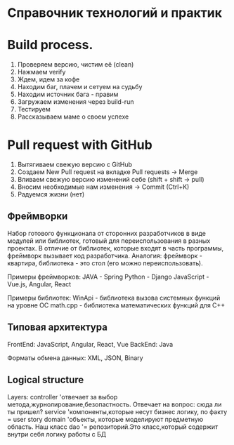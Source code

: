 # Справочник технологий и практик

# Build process.
1. Проверяем версию, чистим её (clean)
2. Нажмаем verify
3. Ждем, идем за кофе
4. Находим баг, плачем и сетуем на судьбу
5. Находим источник бага - правим
6. Загружаем изменения через build-run
7. Тестируем 
8. Рассказываем маме о своем успехе
# Pull request with GitHub
1. Вытягиваем свежую версию с GitHub 
2. Создаем New Pull request на вкладке Pull requests -> Merge
3. Вливаем свежую версию изменений себе (shift + shift -> pull)
4. Вносим необходимые нам изменения -> Commit (Ctrl+K)
5. Радуемся жизни (нет)

## Фреймворки
Набор готового функционала от сторонних разработчиков в виде модулей или библиотек, готовый для переиспользования в разных проектах.
В отличие от библиотек, которые входят в часть программы, фреймворк вызывает код разработчика.
Аналогия: фреймворк - квартира, библиотека - это стол (его можно переиспользовать).

Примеры фреймворков:
JAVA - Spring
Python - Django
JavaScript - Vue.js, Angular, React

Примеры библиотек:
WinApi - библиотека вызова системных функций на уровне ОС
math.cpp - библиотека математических функций для C++ 

## Типовая архитектура

FrontEnd: JavaScript, Angular, React, Vue
BackEnd: Java

Форматы обмена данных: XML, JSON, Binary

## Logical structure
Layers:
controller 'отвечает за выбор метода,журнолирование,безопастность. Отвечает на вопрос: сюда ли ты пришел?
service    'компоненты,которые несут бизнес логику, по факту = user story
domain     'объекты, которые моделируют предметную область. Наш класс
dao        '= репозиторий.Это класс,который содержит внутри себя логику работы с БД

